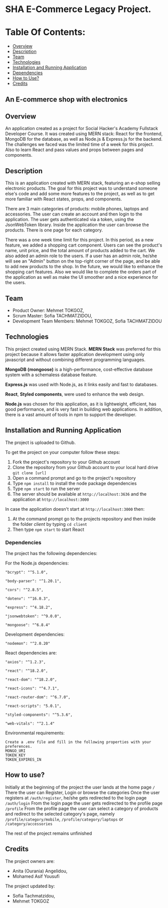 # SHA E-Commerce Legacy Project.

# Table Of Contents:  
  - [Overview](#overview)
  - [Description](#description)
  - [Team](#technologies)
  - [Technologies](#technologies)
  - [Installation and Running Application](#installation-and-running-application)
  - [Dependencies](#dependencies)
  - [How to Use?](#how-to-use)
  - [Credits](#credits)

## An E-commerce shop with electronics

## Overview
An application created as a project for Social Hacker's Academy Fullstack Developer Course.
It was created using MERN stack: React for the frontend, MongoDB for the database, as well as Node.js & Express.js for the backend.
The challenges we faced was the limited time of a week for this project. Also to learn React and pass values and props between pages and components. 

## Description
This is an application created with MERN stack, featuring an e-shop selling electronic products. The goal for this project was to understand someone else's code and add some more features to the project, as well as to get more familiar with React states, props, and components.

There are 3 main categories of products: mobile phones, laptops and accessories. 
The user can create an account and then login to the application.
The user gets authenticated via a token, using the JsonWebToken library.
Inside the application the user can browse the products. There is one page for each category.

There was a one week time limit for this project. In this period, as a new feature, we added a shopping cart component. Users can see the product's name, unit price, and the total amount of products added to the cart. We also added an admin role to the users. If a user has an admin role, he/she will see an "Admin" button on the top-right corner of the page, and be able to add new products to the shop. In the future, we would like to enhance the shopping cart features. Also we would like to complete the orders part of the application as well as make the UI smoother and a nice experience for the users.

## Team 

- Product Owner: Mehmet TOKGOZ,
- Scrum Master: Sofia TACHMATZIDOU,
- Development Team Members: Mehmet TOKGOZ, Sofia TACHMATZIDOU  

## Technologies

This project created using MERN Stack. **MERN Stack** was preferred for this project because it allows faster application development using only javascript and without combining different programming languages.  

   **MongoDB** **(mongoose)** is a high-performance, cost-effective database system with a schemaless database feature.  

   **Express.js** was used with Node.js, as it links easily and fast to databases.  

   **React**, **Styled components**, were used to enhance the web design.  

   **Node.js** was chosen for this application, as it is lightweight, efficient, has good performance, and is very fast in building web applications. In addition, there is a vast amount of tools in npm to support the developer.

  

## Installation and Running Application

The project is uploaded to Github.

To get the project on your computer follow these steps:
1. Fork the project's repository to your Github account
2. Clone the repository from your Github account to your local hard drive `git clone [url]`
3. Open a command prompt and go to the project's repository
4. Type `npm install` to install the node package dependencies
5. Type `npm start` to run the server
6. The server should be available at `http://localhost:3636` and the application at `http://localhost:3000`

In case the application doesn't start at `http://localhost:3000` then:
1. At the command prompt go to the projects repository and then inside the folder *client* by typing `cd client`
2. Then type `npm start` to start React

### Dependencies

The project has the following dependencies:

For the Node.js dependencies:  

    "bcrypt": "^5.1.0",  
    
    "body-parser": "^1.20.1",  
    
    "cors": "^2.8.5",  
    
    "dotenv": "^16.0.3",  
    
    "express": "^4.18.2",  
    
    "jsonwebtoken": "^9.0.0",  
    
    "mongoose": "^6.8.4"  
    

 Development dependencies:  
 
    "nodemon": "^2.0.20"  
    

React dependencies are:  

    "axios": "^1.2.3",  
    
    "react": "^18.2.0",  
    
    "react-dom": "^18.2.0",  
    
    "react-icons": "^4.7.1",  
    
    "react-router-dom": "^6.7.0",  
    
    "react-scripts": "5.0.1",  
    
    "styled-components": "^5.3.6",  
    
    "web-vitals": "^2.1.4"  
    

Environmental requirements:  

    Create a .env file and fill in the following properties with your preferences.
    MONGO_URI
    TOKEN_KEY
    TOKEN_EXPIRES_IN

## How to use?
Initially at the beginning of the project the user lands at the home page `/`
There the user can Register, Login or browse the categories
Once the user registers at `/auth/register`, he/she gets redirected to the login page `/auth/login`
From the login page the user gets redirected to the profile page `/profile` 
From the profile page the user can select a category of products and redirect to the selected category's page, namely `/profile/category/mobile`, `/profile/category/laptops` or `/category/accessories`

The rest of the project remains unfinished

## Credits
The project owners are:
- Anita (Ourania) Angelidou,
- Mohamed Asif Yousufi
  
The project updated by:
- Sofia Tachmatzidou,
- Mehmet TOKGOZ







 
